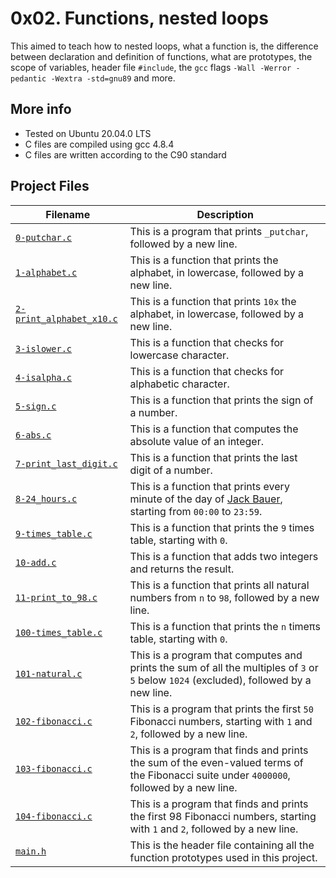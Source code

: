 # 0x02. Functions, nested loops
This aimed to teach how to nested loops, what a function is, the difference between declaration and definition of functions, what are prototypes, the scope of variables, header file `#include`, the `gcc` flags `-Wall -Werror -pedantic -Wextra -std=gnu89` and more.

## More info
* Tested on Ubuntu 20.04.0 LTS
* C files are compiled using gcc 4.8.4
* C files are written according to the C90 standard

## Project Files

| Filename | Description |
| -------- | ----------- |
| [`0-putchar.c`](./0-putchar.c) | This is a program that prints `_putchar`, followed by a new line. |
| [`1-alphabet.c`](./1-alphabet.c) | This is a function that prints the alphabet, in lowercase, followed by a new line. |
| [`2-print_alphabet_x10.c`](./2-print_alphabet_x10.c) | This is a function that prints `10x` the alphabet, in lowercase, followed by a new line. |
| [`3-islower.c`](./3-islower.c) | This is a function that checks for lowercase character. |
| [`4-isalpha.c`](./4-isalpha.c) | This is a function that checks for alphabetic character. |
| [`5-sign.c`](./5-sign.c) | This is a function that prints the sign of a number. |
| [`6-abs.c`](./6-abs.c) | This is a function that computes the absolute value of an integer. |
| [`7-print_last_digit.c`](./7-print_last_digit.c) | This is a function that prints the last digit of a number. |
| [`8-24_hours.c`](./8-24_hours.c) | This is a function that prints every minute of the day of [Jack Bauer](https://m.youtube.com/watch?v=btAfXqgMkPs), starting from `00:00` to `23:59`. |
| [`9-times_table.c`](./9-times_table.c) | This is a function that prints the `9` times table, starting with `0`. |
| [`10-add.c`](./10-add.c) | This is a function that adds two integers and returns the result. |
| [`11-print_to_98.c`](./11-print_to_98.c) | This is a function that prints all natural numbers from `n` to `98`, followed by a new line. |
| [`100-times_table.c`](./100-times_table.c) | This is a function that prints the `n` timeπs table, starting with `0`. |
| [`101-natural.c`](./101-natural.c) | This is a program that computes and prints the sum of all the multiples of `3` or `5` below `1024` (excluded), followed by a new line. |
| [`102-fibonacci.c`](./102-fibonacci.c) | This is a program that prints the first `50` Fibonacci numbers, starting with `1` and `2`, followed by a new line. |
| [`103-fibonacci.c`](./103-fibonacci.c) | This is a program that finds and prints the sum of the even-valued terms of the Fibonacci suite under `4000000`, followed by a new line. |
| [`104-fibonacci.c`](./104-fibonacci.c) | This is a program that finds and prints the first 98 Fibonacci numbers, starting with `1` and `2`, followed by a new line. |
| [`main.h`](./main.h) | This is the header file containing all the function prototypes used in this project. |
